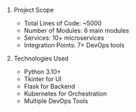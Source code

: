 1. Project Scope
   - Total Lines of Code: ~5000
   - Number of Modules: 6 main modules
   - Services: 10+ microservices
   - Integration Points: 7+ DevOps tools

2. Technologies Used
   - Python 3.10+
   - Tkinter for UI
   - Flask for Backend
   - Kubernetes for Orchestration
   - Multiple DevOps Tools

